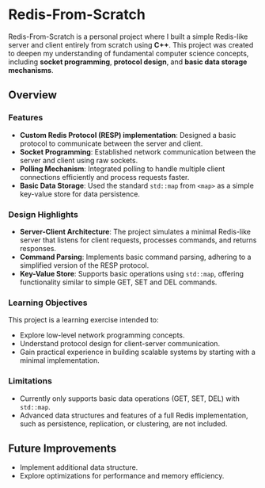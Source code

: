 # Redis-From-Scratch

Redis-From-Scratch is a personal project where I built a simple Redis-like server and client entirely from scratch using **C++**. This project was created to deepen my understanding of fundamental computer science concepts, including **socket programming**, **protocol design**, and **basic data storage mechanisms**.

## Overview

### Features
- **Custom Redis Protocol (RESP) implementation**: Designed a basic protocol to communicate between the server and client.
- **Socket Programming**: Established network communication between the server and client using raw sockets.
- **Polling Mechanism**: Integrated polling to handle multiple client connections efficiently and process requests faster.
- **Basic Data Storage**: Used the standard `std::map` from `<map>` as a simple key-value store for data persistence.

### Design Highlights
- **Server-Client Architecture**: The project simulates a minimal Redis-like server that listens for client requests, processes commands, and returns responses.
- **Command Parsing**: Implements basic command parsing, adhering to a simplified version of the RESP protocol.
- **Key-Value Store**: Supports basic operations using `std::map`, offering functionality similar to simple GET, SET and DEL commands.

### Learning Objectives
This project is a learning exercise intended to:
- Explore low-level network programming concepts.
- Understand protocol design for client-server communication.
- Gain practical experience in building scalable systems by starting with a minimal implementation.

### Limitations
- Currently only supports basic data operations (GET, SET, DEL) with `std::map`.
- Advanced data structures and features of a full Redis implementation, such as persistence, replication, or clustering, are not included.

## Future Improvements
- Implement additional data structure.
- Explore optimizations for performance and memory efficiency.
